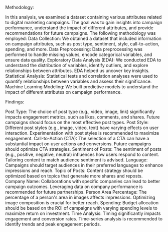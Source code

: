 Methodology:

In this analysis, we examined a dataset containing various attributes related to digital marketing campaigns. The goal was to gain insights into campaign performance, understand the impact of different attributes, and provide recommendations for future campaigns. The following methodology was employed:
Data Collection: We obtained a dataset that included information on campaign attributes, such as post type, sentiment, style, call-to-action, spending, and more.
Data Preprocessing: Data preprocessing was performed to handle missing values, encode categorical variables, and ensure data quality.
Exploratory Data Analysis (EDA): We conducted EDA to understand the distribution of variables, identify outliers, and explore relationships between attributes. EDA helped us uncover key insights.
Statistical Analysis: Statistical tests and correlation analyses were used to quantify relationships between variables and assess their significance.
Machine Learning Modeling: We built predictive models to understand the impact of different attributes on campaign performance.

Findings:

Post Type: The choice of post type (e.g., video, image, link) significantly impacts engagement metrics, such as likes, comments, and shares. Future campaigns should focus on the most effective post types.
Post Style: Different post styles (e.g., image, video, text) have varying effects on user interaction. Experimentation with post styles is recommended to maximize engagement.
Call-to-Action (CTA): The selection of a CTA can have a substantial impact on user actions and conversions. Future campaigns should optimize CTA strategies.
Sentiment of Posts: The sentiment of posts (e.g., positive, negative, neutral) influences how users respond to content. Tailoring content to match audience sentiment is advised.
Language: Campaigns should target audiences in their preferred languages to enhance impressions and reach.
Topic of Posts: Content strategy should be optimized based on topics that generate more shares and reposts.
Company Name: Collaborations with specific companies can lead to better campaign outcomes. Leveraging data on company performance is recommended for future partnerships.
Person Area Percentage: The percentage of a person's area in images affects impressions. Optimizing image composition is crucial for better reach.
Spending: Budget allocation should be based on the ROI of campaigns with varying spending levels to maximize return on investment.
Time Analysis: Timing significantly impacts engagement and conversion rates. Time-series analysis is recommended to identify trends and peak engagement periods.

